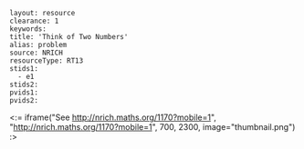 ````
layout: resource
clearance: 1
keywords:
title: 'Think of Two Numbers'
alias: problem
source: NRICH
resourceType: RT13
stids1: 
  - e1
stids2:
pvids1:
pvids2:

````

<:= iframe("See http://nrich.maths.org/1170?mobile=1", "http://nrich.maths.org/1170?mobile=1", 700, 2300, image="thumbnail.png") :>

